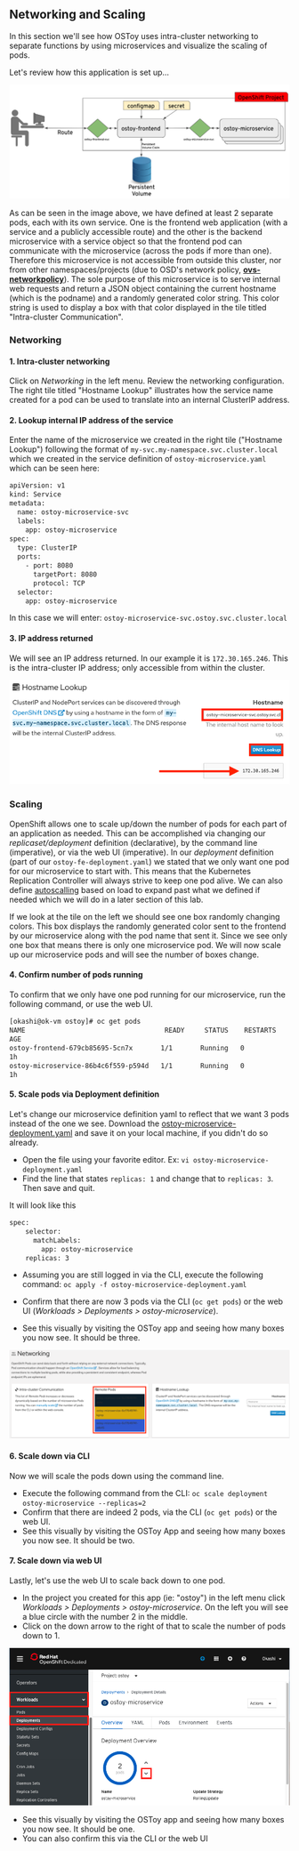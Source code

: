 ## Networking and Scaling
In this section we'll see how OSToy uses intra-cluster networking to separate functions by using microservices and visualize the scaling of pods.

Let's review how this application is set up...

![OSToy Diagram](/images/3-ostoy-arch.png)

As can be seen in the image above, we have defined at least 2 separate pods, each with its own service.  One is the frontend web application (with a service and a publicly accessible route) and the other is the backend microservice with a service object so that the frontend pod can communicate with the microservice (across the pods if more than one).  Therefore this microservice is not accessible from outside this cluster, nor from other namespaces/projects (due to OSD's network policy, [**ovs-networkpolicy**](https://docs.openshift.com/dedicated/3/admin_guide/managing_networking.html#admin-guide-networking-networkpolicy)).  The sole purpose of this microservice is to serve internal web requests and return a JSON object containing the current hostname (which is the podname) and a randomly generated color string.  This color string is used to display a box with that color displayed in the tile titled "Intra-cluster Communication".

### Networking

#### 1. Intra-cluster networking
Click on *Networking* in the left menu. Review the networking configuration. The right tile titled "Hostname Lookup" illustrates how the service name created for a pod can be used to translate into an internal ClusterIP address. 

#### 2. Lookup internal IP address of the service
Enter the name of the microservice we created in the right tile ("Hostname Lookup") following the format of `my-svc.my-namespace.svc.cluster.local` which we created in the service definition of `ostoy-microservice.yaml` which can be seen here:

```
apiVersion: v1
kind: Service
metadata:
  name: ostoy-microservice-svc
  labels:
    app: ostoy-microservice
spec:
  type: ClusterIP
  ports:
    - port: 8080
      targetPort: 8080
      protocol: TCP
  selector:
    app: ostoy-microservice
```

In this case we will enter: `ostoy-microservice-svc.ostoy.svc.cluster.local`

#### 3. IP address returned
We will see an IP address returned. In our example it is `172.30.165.246`.  This is the intra-cluster IP address; only accessible from within the cluster.

![ostoy DNS](/images/8-ostoy-dns.png)

### Scaling
OpenShift allows one to scale up/down the number of pods for each part of an application as needed.  This can be accomplished via changing our *replicaset/deployment* definition (declarative), by the command line (imperative), or via the web UI (imperative). In our *deployment* definition (part of our `ostoy-fe-deployment.yaml`) we stated that we only want one pod for our microservice to start with. This means that the Kubernetes Replication Controller will always strive to keep one pod alive. We can also define [autoscalling](https://docs.openshift.com/container-platform/3.11/dev_guide/pod_autoscaling.html) based on load to expand past what we defined if needed which we will do in a later section of this lab.

If we look at the tile on the left we should see one box randomly changing colors. This box displays the randomly generated color sent to the frontend by our microservice along with the pod name that sent it. Since we see only one box that means there is only one microservice pod.  We will now scale up our microservice pods and will see the number of boxes change.

#### 4. Confirm number of pods running
To confirm that we only have one pod running for our microservice, run the following command, or use the web UI.

```
[okashi@ok-vm ostoy]# oc get pods
NAME                                   READY     STATUS    RESTARTS   AGE
ostoy-frontend-679cb85695-5cn7x       1/1       Running   0          1h
ostoy-microservice-86b4c6f559-p594d   1/1       Running   0          1h
```

#### 5. Scale pods via Deployment definition
Let's change our microservice definition yaml to reflect that we want 3 pods instead of the one we see. Download the [ostoy-microservice-deployment.yaml](https://raw.githubusercontent.com/0kashi/osdworkshop/master/yaml/ostoy-microservice-deployment.yaml) and save it on your local machine, if you didn't do so already.

- Open the file using your favorite editor. Ex: `vi ostoy-microservice-deployment.yaml`
- Find the line that states `replicas: 1` and change that to `replicas: 3`. Then save and quit.

It will look like this

```
spec:
    selector:
      matchLabels:
        app: ostoy-microservice
    replicas: 3
 ```

- Assuming you are still logged in via the CLI, execute the following command:
`oc apply -f ostoy-microservice-deployment.yaml`

- Confirm that there are now 3 pods via the CLI (`oc get pods`) or the web UI (*Workloads > Deployments > ostoy-microservice*).
- See this visually by visiting the OSToy app and seeing how many boxes you now see.  It should be three.

![UI Scale](/images/8-ostoy-colorspods.png)

#### 6. Scale down via CLI
Now we will scale the pods down using the command line.  

- Execute the following command from the CLI: `oc scale deployment ostoy-microservice --replicas=2`
- Confirm that there are indeed 2 pods, via the CLI (`oc get pods`) or the web UI.
- See this visually by visiting the OSToy App and seeing how many boxes you now see.  It should be two.

#### 7. Scale down via web UI
Lastly, let's use the web UI to scale back down to one pod.  

- In the project you created for this app (ie: "ostoy") in the left menu click *Workloads > Deployments > ostoy-microservice*.  On the left you will see a blue circle with the number 2 in the middle. 
- Click on the down arrow to the right of that to scale the number of pods down to 1.

![UI Scale](/images/OSD4/8-ostoy-uiscale1.png)

- See this visually by visiting the OSToy app and seeing how many boxes you now see.  It should be one.
- You can also confirm this via the CLI or the web UI

